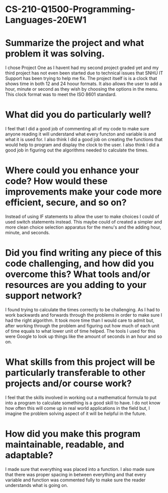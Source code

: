 # CS-210-Q1500-Programming-Languages-20EW1

# Summarize the project and what problem it was solving.
I chose Project One as I havent had my second project graded yet and my third project has not even been started due to technical issues that SNHU IT Support has been trying to help me fix. The project itself is is a clock that shows time in both 12 and 24 hoour formats. It also allows the user to add a hour, minute or second as they wish by choosing the options in the menu. This clock format was to meet the ISO 8601 standard.

# What did you do particularly well?
I feel that I did a good job of commenting all of my code to make sure anyone reading it will understand what every functon and variable is and what it is used for. I also think I did a good job on creating the functions that would help to program and display the clock to the user. I also think I did a good job in figuring out the algorithms needed to calculate the times.

# Where could you enhance your code? How would these improvements make your code more efficient, secure, and so on?
Instead of using IF statements to allow the user to make choices I could of used switch statements instead. This maybe could of created a simpler and more clean choice selection apparatus for the menu's and the adding hour, minute, and seconds.

# Did you find writing any piece of this code challenging, and how did you overcome this? What tools and/or resources are you adding to your support network?
I found trying to calculate the times correctly to be challenging. As I had to work backwards and forwards through the problems in order to make sure I had the right algorithm. It took more time than I would care to admit but, after working through the problem and figuring out how much of each unit of time equals to what lower unit of time helped. The tools I used for this were Google to look up things like the amount of seconds in an hour and so on.

# What skills from this project will be particularly transferable to other projects and/or course work?
I feel that the skills involved in working out a mathematical formula to put into a program to calculate something is a good skill to have. I do not know how often this will come up in real world applications in the field but, I imagine the problem solving aspect of it will be helpful in the future.

# How did you make this program maintainable, readable, and adaptable?
I made sure that everything was placed into a function. I also made sure that there was proper spacing in between everything and that every variable and function was commented fully to make sure the reader understands what is going on. 
